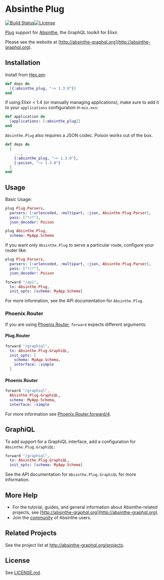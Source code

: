 # Absinthe Plug

[![Build Status](https://travis-ci.org/absinthe-graphql/absinthe_plug.svg?branch=master
"Build Status")](https://travis-ci.org/absinthe-graphql/absinthe_plug)[![License](https://img.shields.io/badge/License-MIT-blue.svg)](https://opensource.org/licenses/MIT)

[Plug](https://hex.pm/packages/plug) support for [Absinthe](https://hex.pm/packages/absinthe),
the GraphQL toolkit for Elixir.

Please see the website at [http://absinthe-graphql.org](http://absinthe-graphql.org).

## Installation

Install from [Hex.pm](https://hex.pm/packages/absinthe_plug):

```elixir
def deps do
  [{:absinthe_plug, "~> 1.3.0"}]
end
```

If using Elixir < 1.4 (or manually managing applications), make sure to add it
to your `applications` configuration in `mix.exs`:

```elixir
def application do
  [applications: [:absinthe_plug]]
end
```

`Absinthe.Plug` also requires a JSON codec. Poison works out of the box.

```elixir
def deps do
  [
    ...,
    {:absinthe_plug, "~> 1.3.0"},
    {:poison, "~> 1.3.0"}
  ]
end
```

## Usage

Basic Usage:

```elixir
plug Plug.Parsers,
  parsers: [:urlencoded, :multipart, :json, Absinthe.Plug.Parser],
  pass: ["*/*"],
  json_decoder: Poison

plug Absinthe.Plug,
  schema: MyApp.Schema
```

If you want only `Absinthe.Plug` to serve a particular route, configure your
router like:

```elixir
plug Plug.Parsers,
  parsers: [:urlencoded, :multipart, :json, Absinthe.Plug.Parser],
  pass: ["*/*"],
  json_decoder: Poison

forward "/api",
  to: Absinthe.Plug,
  init_opts: [schema: MyApp.Schema]
```

For more information, see the API documentation for `Absinthe.Plug`.

### Phoenix.Router

If you are using [Phoenix.Router](https://hexdocs.pm/phoenix/Phoenix.Router.html), `forward` expects different arguments:

#### Plug.Router

```elixir
forward "/graphiql",
  to: Absinthe.Plug.GraphiQL,
  init_opts: [
    schema: MyApp.Schema,
    interface: :simple
  ]
```

#### Phoenix.Router

```elixir
forward "/graphiql",
  Absinthe.Plug.GraphiQL,
  schema: MyApp.Schema,
  interface: :simple
```

For more information see [Phoenix.Router.forward/4](https://hexdocs.pm/phoenix/Phoenix.Router.html#forward/4).


## GraphiQL

To add support for a GraphiQL interface, add a configuration for
`Absinthe.Plug.GraphiQL`:

```elixir
forward "/graphiql",
  to: Absinthe.Plug.GraphiQL,
  init_opts: [schema: MyApp.Schema]
```

See the API documentation for `Absinthe.Plug.GraphiQL` for more information.

## More Help

- For the tutorial, guides, and general information about Absinthe-related
  projects, see [http://absinthe-graphql.org](http://absinthe-graphql.org).
- Join the [community](http://absinthe-graphql.org/community) of Absinthe users.

## Related Projects

See the project list at <http://absinthe-graphql.org/projects>.

## License

See [LICENSE.md](./LICENSE.md).
